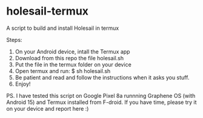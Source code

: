 # holesail-termux
A script to build and install Holesail in termux

Steps:

1. On your Android device, intall the Termux app
2. Download from this repo the file holesail.sh
3. Put the file in the termux folder on your device
4. Open termux and run: $ sh holesail.sh
5. Be patient and read and follow the instructions when it asks you stuff.
6. Enjoy!


PS. 
I have tested this script on Google Pixel 8a runnning Graphene OS (with Android 15) and Termux installed from F-droid. 
If you have time, please try it on your device and report here :)

